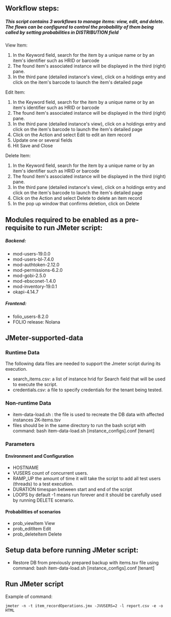 ## Workflow steps:
##### This script contains 3 workflows to manage items: view, edit, and delete. The flows can be configured to control the probability of them being called by setting probabilities in DISTRIBUTION field

View Item:

1. In the Keyword field, search for the item by a unique name or by an item's identifier such as HRID or barcode
2. The found item's associated instance will be displayed in the third (right) pane. 
3. In the third pane (detailed instance's view), click on a holdings entry and click on the item's barcode to launch the item's detailed page

Edit Item:

1. In the Keyword field, search for the item by a unique name or by an item's identifier such as HRID or barcode
2. The found item's associated instance will be displayed in the third (right) pane. 
3. In the third pane (detailed instance's view), click on a holdings entry and click on the item's barcode to launch the item's detailed page
4. Click on the Action and select Edit to edit an item record
5. Update one or several fields
6. Hit Save and Close

Delete Item:

1. In the Keyword field, search for the item by a unique name or by an item's identifier such as HRID or barcode
2. The found item's associated instance will be displayed in the third (right) pane. 
3. In the third pane (detailed instance's view), click on a holdings entry and click on the item's barcode to launch the item's detailed page
4. Click on the Action and select Delete to delete an item record
5. In the pop up window that confirms deletion, click on Delete

## Modules required to be enabled as a pre-requisite to run JMeter script:
##### Backend:
- mod-users-19.0.0
- mod-users-bl-7.4.0
- mod-authtoken-2.12.0
- mod-permissions-6.2.0
- mod-gobi-2.5.0
- mod-ebsconet-1.4.0
- mod-inventory-19.0.1
- okapi-4.14.7
##### Frontend:
- folio_users-8.2.0
- FOLIO release: Nolana

## JMeter-supported-data
### Runtime Data
The following data files are needed to support the Jmeter script during its execution.
- search_items.csv: a list of instance hrid for Search field that will be used to execute the script.
- credentials.csv: a file to specify credentials for the tenant being tested.
### Non-runtime Data
- item-data-load.sh : the file is used to recreate the DB data with affected instances 2K-items.tsv
- files should be in the same directory to run the bash script with command: bash item-data-load.sh [instance_configs].conf [tenant]

### Parameters
#### Environment and Configuration
- HOSTNAME
- VUSERS		count of concurrent users.
- RAMP_UP		the amount of time it will take the script to add all test users (threads) to a test execution.
- DURATION		timespan between start and end of the script
- LOOPS			by default -1 means run forever and it should be carefully used by running DELETE scenario. 
#### Probabilities of scenarios
- prob_viewItem	        View
- prob_editItem			Edit
- prob_deleteItem		Delete

## Setup data before running JMeter script:
- Restore DB from previously prepared backup with items.tsv file using command: bash item-data-load.sh [instance_configs].conf [tenant]

## Run JMeter script
Example of command:
```shell
jmeter -n -t item_recordOperations.jmx -JVUSERS=2 -l report.csv -e -o HTML
```
